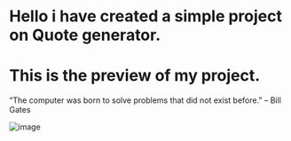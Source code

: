 # Hello i have created a simple project on Quote generator.
# This is the preview of my project.
“The computer was born to solve problems that did not exist before.” – Bill Gates 

![image](https://user-images.githubusercontent.com/88707456/171928269-c640ecb7-0215-4c92-87f8-3407c97484e8.png)
